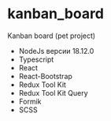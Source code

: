 # kanban_board
Kanban board (pet project)

- NodeJs версии 18.12.0
- Typescript
- React
- React-Bootstrap
- Redux Tool Kit
- Redux Tool Kit Query
- Formik
- SCSS

